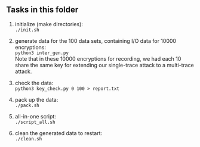 ## Tasks in this folder

1. initialize (make directories):  
	`./init.sh`

2. generate data for the 100 data sets, containing I/O data for 10000 encryptions:  
	`python3 inter_gen.py`  
	Note that in these 10000 encryptions for recording, we had each 10 share the same key for extending our single-trace attack to a multi-trace attack.   

3. check the data:  
	`python3 key_check.py 0 100 > report.txt`  

4. pack up the data:  
	`./pack.sh`  

5. all-in-one script:  
	`./script_all.sh`  
   
6. clean the generated data to restart:  
	`./clean.sh`  
